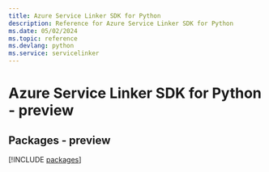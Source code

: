 ```yaml
---
title: Azure Service Linker SDK for Python
description: Reference for Azure Service Linker SDK for Python
ms.date: 05/02/2024
ms.topic: reference
ms.devlang: python
ms.service: servicelinker
---
```

# Azure Service Linker SDK for Python - preview
## Packages - preview
[!INCLUDE [packages](service-linker-index.md)]